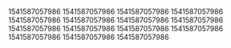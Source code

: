 1541587057986
1541587057986
1541587057986
1541587057986
1541587057986
1541587057986
1541587057986
1541587057986
1541587057986
1541587057986
1541587057986
1541587057986
1541587057986
1541587057986
1541587057986